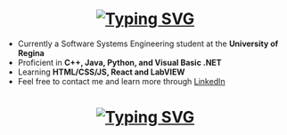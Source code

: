 <!-- Animated Introduction (credits to DenverCoder1) -->

<h1 align="center">
  <a href="https://git.io/typing-svg">
    <img src="https://readme-typing-svg.herokuapp.com?font=Fira+Code&size=25&duration=3000&pause=500&color=FFE2E2&background=FFFFFF00&center=true&vCenter=true&repeat=false&width=435&lines=Hello!;My+Name+is+Mohammad+Zafar" alt="Typing SVG" />
  </a>
</h1>

<ul>
  <li> Currently a Software Systems Engineering student at the <strong>University of Regina</strong> </li>
  <li> Proficient in <strong>C++, Java, Python, and Visual Basic .NET</strong> </li>
  <li> Learning <strong>HTML/CSS/JS, React and LabVIEW</strong> </li>
  <li> Feel free to contact me and learn more through <a href=https://www.linkedin.com/in/mohammad-zafar-820675219/> LinkedIn </a> </li>
</ul>

<h1 align="center">
  <a href="https://git.io/typing-svg">
    <img src="https://readme-typing-svg.herokuapp.com?font=Fira+Code&size=25&duration=3000&pause=500&color=FFE2E2&background=FFFFFF00&center=true&vCenter=true&repeat=false&width=435&lines=Notable+Repositories" alt="Typing SVG" />
  </a>
</h1>
